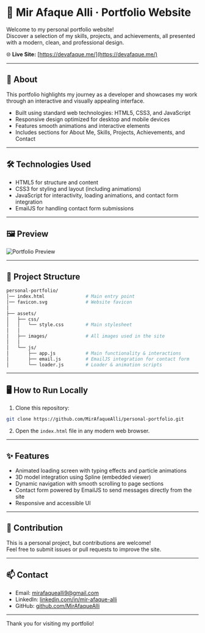 # 🚀 Mir Afaque Alli · Portfolio Website

Welcome to my personal portfolio website!  
Discover a selection of my skills, projects, and achievements, all presented with a modern, clean, and professional design.

🌐 **Live Site:** [https://devafaque.me/](https://devafaque.me/)

---

## 📖 About

This portfolio highlights my journey as a developer and showcases my work through an interactive and visually appealing interface.

- Built using standard web technologies: HTML5, CSS3, and JavaScript
- Responsive design optimized for desktop and mobile devices
- Features smooth animations and interactive elements
- Includes sections for About Me, Skills, Projects, Achievements, and Contact

---

## 🛠️ Technologies Used

- HTML5 for structure and content
- CSS3 for styling and layout (including animations)
- JavaScript for interactivity, loading animations, and contact form integration
- EmailJS for handling contact form submissions

---

## 🖼️ Preview
![Portfolio Preview](/assets/screenshot.png)

---

## 📂 Project Structure

```bash
personal-portfolio/
│── index.html               # Main entry point
│── favicon.svg              # Website favicon
│
├── assets/
│   ├── css/
│   │   └── style.css        # Main stylesheet
│   │
│   ├── images/              # All images used in the site
│   │
│   └── js/
│       ├── app.js           # Main functionality & interactions
│       ├── email.js         # EmailJS integration for contact form
│       └── loader.js        # Loader & animation scripts
```

---

## 🖥️ How to Run Locally

1. Clone this repository:

```bash
git clone https://github.com/MirAfaqueAlli/personal-portfolio.git
```

2. Open the `index.html` file in any modern web browser.

---

## ✨ Features

- Animated loading screen with typing effects and particle animations
- 3D model integration using Spline (embedded viewer)
- Dynamic navigation with smooth scrolling to page sections
- Contact form powered by EmailJS to send messages directly from the site
- Responsive and accessible UI

---

## 🤝 Contribution

This is a personal project, but contributions are welcome!  
Feel free to submit issues or pull requests to improve the site.

---

## 📫 Contact

- Email: mirafaquealli9@gmail.com  
- LinkedIn: [linkedin.com/in/mir-afaque-alli](https://www.linkedin.com/in/mir-afaque-alli)  
- GitHub: [github.com/MirAfaqueAlli](https://github.com/MirAfaqueAlli)  

---

Thank you for visiting my portfolio!

